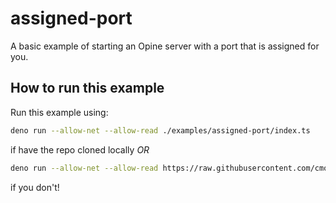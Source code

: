 # assigned-port

A basic example of starting an Opine server with a port that is assigned for
you.

## How to run this example

Run this example using:

```bash
deno run --allow-net --allow-read ./examples/assigned-port/index.ts
```

if have the repo cloned locally _OR_

```bash
deno run --allow-net --allow-read https://raw.githubusercontent.com/cmorten/opine/main/examples/assigned-port/index.ts
```

if you don't!
